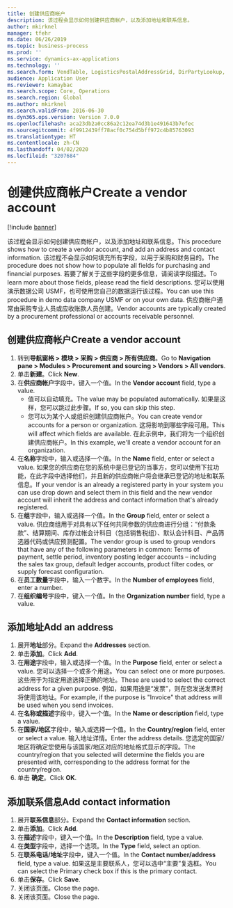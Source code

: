 ```yaml
---
title: 创建供应商帐户
description: 该过程会显示如何创建供应商帐户，以及添加地址和联系信息。
author: mkirknel
manager: tfehr
ms.date: 06/26/2019
ms.topic: business-process
ms.prod: ''
ms.service: dynamics-ax-applications
ms.technology: ''
ms.search.form: VendTable, LogisticsPostalAddressGrid, DirPartyLookup, LogisticsPostalAddress, SysLookupMultiSelectGrid
audience: Application User
ms.reviewer: kamaybac
ms.search.scope: Core, Operations
ms.search.region: Global
ms.author: mkirknel
ms.search.validFrom: 2016-06-30
ms.dyn365.ops.version: Version 7.0.0
ms.openlocfilehash: aca23db2a0cc86a2c12ea74d3b1e491643b7efec
ms.sourcegitcommit: 4f9912439ff78acf0c754d5bff972c4b85763093
ms.translationtype: HT
ms.contentlocale: zh-CN
ms.lasthandoff: 04/02/2020
ms.locfileid: "3207684"
---
```

# <a name="create-a-vendor-account"></a><span data-ttu-id="37937-103">创建供应商帐户</span><span class="sxs-lookup"><span data-stu-id="37937-103">Create a vendor account</span></span>

[!include [banner](../../includes/banner.md)]

<span data-ttu-id="37937-104">该过程会显示如何创建供应商帐户，以及添加地址和联系信息。</span><span class="sxs-lookup"><span data-stu-id="37937-104">This procedure shows how to create a vendor account, and add an address and contact information.</span></span> <span data-ttu-id="37937-105">该过程不会显示如何填充所有字段，以用于采购和财务目的。</span><span class="sxs-lookup"><span data-stu-id="37937-105">The procedure does not show how to populate all fields for purchasing and financial purposes.</span></span> <span data-ttu-id="37937-106">若要了解关于这些字段的更多信息，请阅读字段描述。</span><span class="sxs-lookup"><span data-stu-id="37937-106">To learn more about those fields, please read the field descriptions.</span></span> <span data-ttu-id="37937-107">您可以使用演示数据公司 USMF，也可使用您自己的数据运行该过程。</span><span class="sxs-lookup"><span data-stu-id="37937-107">You can use this procedure in demo data company USMF or on your own data.</span></span> <span data-ttu-id="37937-108">供应商帐户通常由采购专业人员或应收账款人员创建。</span><span class="sxs-lookup"><span data-stu-id="37937-108">Vendor accounts are typically created by a procurement professional or accounts receivable personnel.</span></span>


## <a name="create-a-vendor-account"></a><span data-ttu-id="37937-109">创建供应商帐户</span><span class="sxs-lookup"><span data-stu-id="37937-109">Create a vendor account</span></span>
1. <span data-ttu-id="37937-110">转到**导航窗格 > 模块 > 采购 > 供应商 > 所有供应商**。</span><span class="sxs-lookup"><span data-stu-id="37937-110">Go to **Navigation pane > Modules > Procurement and sourcing > Vendors > All vendors**.</span></span>
2. <span data-ttu-id="37937-111">单击**新建**。</span><span class="sxs-lookup"><span data-stu-id="37937-111">Click **New**.</span></span>
3. <span data-ttu-id="37937-112">在**供应商帐户**字段中，键入一个值。</span><span class="sxs-lookup"><span data-stu-id="37937-112">In the **Vendor account** field, type a value.</span></span>
    - <span data-ttu-id="37937-113">值可以自动填充。</span><span class="sxs-lookup"><span data-stu-id="37937-113">The value may be populated automatically.</span></span> <span data-ttu-id="37937-114">如果是这样，您可以跳过此步骤。</span><span class="sxs-lookup"><span data-stu-id="37937-114">If so, you can skip this step.</span></span>  
    - <span data-ttu-id="37937-115">您可以为某个人或组织创建供应商帐户。</span><span class="sxs-lookup"><span data-stu-id="37937-115">You can create vendor accounts for a person or organization.</span></span> <span data-ttu-id="37937-116">这将影响到哪些字段可用。</span><span class="sxs-lookup"><span data-stu-id="37937-116">This will affect which fields are available.</span></span> <span data-ttu-id="37937-117">在此示例中，我们将为一个组织创建供应商帐户。</span><span class="sxs-lookup"><span data-stu-id="37937-117">In this example, we'll create a vendor account for an organization.</span></span>   
4. <span data-ttu-id="37937-118">在**名称**字段中，输入或选择一个值。</span><span class="sxs-lookup"><span data-stu-id="37937-118">In the **Name** field, enter or select a value.</span></span> <span data-ttu-id="37937-119">如果您的供应商在您的系统中是已登记的当事方，您可以使用下拉功能，在此字段中选择他们，并且新的供应商帐户将会继承已登记的地址和联系信息。</span><span class="sxs-lookup"><span data-stu-id="37937-119">If your vendor is an already a registered party in your system you can use drop down and select them in this field and the new vendor account will inherit the address and contact information that's already registered.</span></span>
5. <span data-ttu-id="37937-120">在**组**字段中，输入或选择一个值。</span><span class="sxs-lookup"><span data-stu-id="37937-120">In the **Group** field, enter or select a value.</span></span> <span data-ttu-id="37937-121">供应商组用于对具有以下任何共同参数的供应商进行分组：“付款条款”、结算期间、库存过帐会计科目（包括销售税组）、默认会计科目、产品筛选器代码或供应预测配置。</span><span class="sxs-lookup"><span data-stu-id="37937-121">The vendor group is used to group vendors that have any of the following parameters in common: Terms of payment, settle period, inventory posting ledger accounts – including the sales tax group, default ledger accounts, product filter codes, or supply forecast configuration.</span></span>
6. <span data-ttu-id="37937-122">在**员工数量**字段中，输入一个数字。</span><span class="sxs-lookup"><span data-stu-id="37937-122">In the **Number of employees** field, enter a number.</span></span>
7. <span data-ttu-id="37937-123">在**组织编号**字段中，键入一个值。</span><span class="sxs-lookup"><span data-stu-id="37937-123">In the **Organization number** field, type a value.</span></span>

## <a name="add-an-address"></a><span data-ttu-id="37937-124">添加地址</span><span class="sxs-lookup"><span data-stu-id="37937-124">Add an address</span></span>
1. <span data-ttu-id="37937-125">展开**地址**部分。</span><span class="sxs-lookup"><span data-stu-id="37937-125">Expand the **Addresses** section.</span></span>
2. <span data-ttu-id="37937-126">单击**添加**。</span><span class="sxs-lookup"><span data-stu-id="37937-126">Click **Add**.</span></span>
3. <span data-ttu-id="37937-127">在**用途**字段中，输入或选择一个值。</span><span class="sxs-lookup"><span data-stu-id="37937-127">In the **Purpose** field, enter or select a value.</span></span> <span data-ttu-id="37937-128">您可以选择一个或多个用途。</span><span class="sxs-lookup"><span data-stu-id="37937-128">You can select one or more purposes.</span></span> <span data-ttu-id="37937-129">这些用于为指定用途选择正确的地址。</span><span class="sxs-lookup"><span data-stu-id="37937-129">These are used to select the correct address for a given purpose.</span></span> <span data-ttu-id="37937-130">例如，如果用途是“发票”，则在您发送发票时将使用该地址。</span><span class="sxs-lookup"><span data-stu-id="37937-130">For example, if the purpose is "Invoice" that address will be used when you send invoices.</span></span>
4. <span data-ttu-id="37937-131">在**名称或描述**字段中，键入一个值。</span><span class="sxs-lookup"><span data-stu-id="37937-131">In the **Name or description** field, type a value.</span></span>
5. <span data-ttu-id="37937-132">在**国家/地区**字段中，输入或选择一个值。</span><span class="sxs-lookup"><span data-stu-id="37937-132">In the **Country/region** field, enter or select a value.</span></span> <span data-ttu-id="37937-133">输入地址详情。</span><span class="sxs-lookup"><span data-stu-id="37937-133">Enter the address details.</span></span> <span data-ttu-id="37937-134">您选定的国家/地区将确定您使用与该国家/地区对应的地址格式显示的字段。</span><span class="sxs-lookup"><span data-stu-id="37937-134">The country/region that you selected will determine the fields you are presented with, corresponding to the address format for the country/region.</span></span> 
6. <span data-ttu-id="37937-135">单击 **确定**。</span><span class="sxs-lookup"><span data-stu-id="37937-135">Click **OK**.</span></span>

## <a name="add-contact-information"></a><span data-ttu-id="37937-136">添加联系信息</span><span class="sxs-lookup"><span data-stu-id="37937-136">Add contact information</span></span>
1. <span data-ttu-id="37937-137">展开**联系信息**部分。</span><span class="sxs-lookup"><span data-stu-id="37937-137">Expand the **Contact information** section.</span></span>
2. <span data-ttu-id="37937-138">单击**添加**。</span><span class="sxs-lookup"><span data-stu-id="37937-138">Click **Add**.</span></span>
3. <span data-ttu-id="37937-139">在**描述**字段中，键入一个值。</span><span class="sxs-lookup"><span data-stu-id="37937-139">In the **Description** field, type a value.</span></span>
4. <span data-ttu-id="37937-140">在**类型**字段中，选择一个选项。</span><span class="sxs-lookup"><span data-stu-id="37937-140">In the **Type** field, select an option.</span></span>
5. <span data-ttu-id="37937-141">在**联系电话/地址**字段中，键入一个值。</span><span class="sxs-lookup"><span data-stu-id="37937-141">In the **Contact number/address** field, type a value.</span></span> <span data-ttu-id="37937-142">如果这是主要联系人，您可以选中“主要”复选框。</span><span class="sxs-lookup"><span data-stu-id="37937-142">You can select the Primary check box if this is the primary contact.</span></span>  
6. <span data-ttu-id="37937-143">单击**保存**。</span><span class="sxs-lookup"><span data-stu-id="37937-143">Click **Save**.</span></span>
7. <span data-ttu-id="37937-144">关闭该页面。</span><span class="sxs-lookup"><span data-stu-id="37937-144">Close the page.</span></span>
8. <span data-ttu-id="37937-145">关闭该页面。</span><span class="sxs-lookup"><span data-stu-id="37937-145">Close the page.</span></span>

